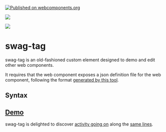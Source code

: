[![Published on webcomponents.org](https://img.shields.io/badge/webcomponents.org-published-blue.svg)](https://www.webcomponents.org/element/bahrus/swag-tag)

<a href="https://nodei.co/npm/swag-tag/"><img src="https://nodei.co/npm/swag-tag.png"></a>

<img src="https://badgen.net/bundlephobia/minzip/swag-tag">

# swag-tag

swag-tag is an old-fashioned custom element designed to demo and edit other web components.

It requires that the web component exposes a json definition file for the web component, following the format [generated by this tool](https://github.com/runem/web-component-analyzer).

## Syntax

<swag-tag-mwc href=../mwc-textfield-example1.json tag=mwc-textfield-example1></swag-tag-mwc>

## [Demo](https://jsfiddle.net/bahrus/mdysp1ab/1/)



swag-tag is delighted to discover [activity going on](https://github.com/webcomponents/webcomponents.org/issues/1250)  along the [same lines](https://github.com/PolymerLabs/code-sample-editor).  



<!-- 
https://github.com/search?p=3&q=filename%3Acustom-elements.json+path%3A%2F&type=Code
-->